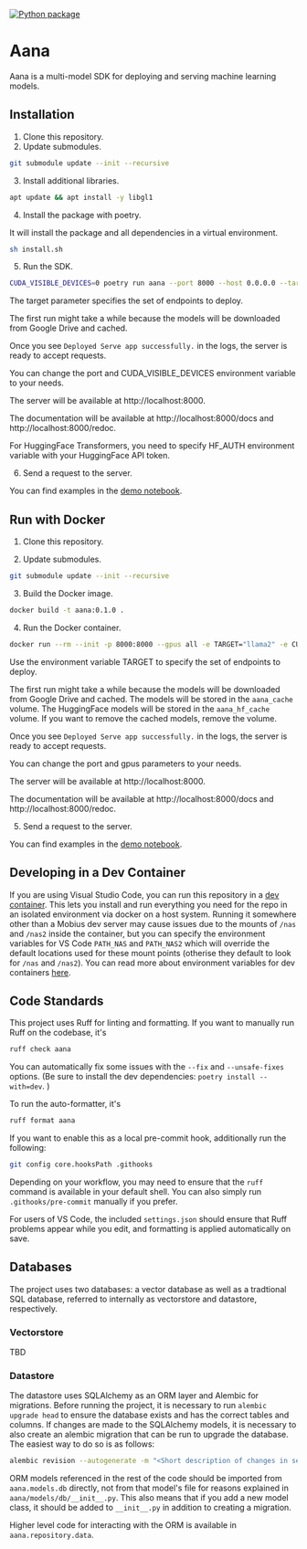 [![Python package](https://github.com/mobiusml/aana_sdk/actions/workflows/python-package.yml/badge.svg)](https://github.com/mobiusml/aana_sdk/actions/workflows/python-package.yml)

# Aana

Aana is a multi-model SDK for deploying and serving machine learning models.

## Installation

1. Clone this repository.
2. Update submodules.

```bash
git submodule update --init --recursive
```

3. Install additional libraries.

```bash
apt update && apt install -y libgl1
```

4. Install the package with poetry.

It will install the package and all dependencies in a virtual environment.

```bash
sh install.sh
```

5. Run the SDK.

```bash
CUDA_VISIBLE_DEVICES=0 poetry run aana --port 8000 --host 0.0.0.0 --target llama2
```

The target parameter specifies the set of endpoints to deploy.

The first run might take a while because the models will be downloaded from Google Drive and cached.

Once you see `Deployed Serve app successfully.` in the logs, the server is ready to accept requests.

You can change the port and CUDA_VISIBLE_DEVICES environment variable to your needs.

The server will be available at http://localhost:8000.

The documentation will be available at http://localhost:8000/docs and http://localhost:8000/redoc.

For HuggingFace Transformers, you need to specify HF_AUTH environment variable with your HuggingFace API token.

6. Send a request to the server.

You can find examples in the [demo notebook](notebooks/demo.ipynb).

## Run with Docker

1. Clone this repository.

2. Update submodules.

```bash
git submodule update --init --recursive
```

3. Build the Docker image.

```bash
docker build -t aana:0.1.0 .
```

4. Run the Docker container.

```bash
docker run --rm --init -p 8000:8000 --gpus all -e TARGET="llama2" -e CUDA_VISIBLE_DEVICES=0 -v aana_cache:/root/.aana -v aana_hf_cache:/root/.cache/huggingface --name aana_instance aana:0.1.0
```

Use the environment variable TARGET to specify the set of endpoints to deploy.

The first run might take a while because the models will be downloaded from Google Drive and cached. The models will be stored in the `aana_cache` volume. The HuggingFace models will be stored in the `aana_hf_cache` volume. If you want to remove the cached models, remove the volume.

Once you see `Deployed Serve app successfully.` in the logs, the server is ready to accept requests.

You can change the port and gpus parameters to your needs.

The server will be available at http://localhost:8000.

The documentation will be available at http://localhost:8000/docs and http://localhost:8000/redoc.

5. Send a request to the server.

You can find examples in the [demo notebook](notebooks/demo.ipynb).

## Developing in a Dev Container

If you are using Visual Studio Code, you can run this repository in a 
[dev container](https://code.visualstudio.com/docs/devcontainers/containers). This lets you install and 
run everything you need for the repo in an isolated environment via docker on a host system. 
Running it somewhere other than a Mobius dev server may cause issues due to the mounts of `/nas` and
`/nas2` inside the container, but you can specify the environment variables for VS Code `PATH_NAS` and
`PATH_NAS2` which will override the default locations used for these mount points (otherise they default 
to look for `/nas` and `/nas2`). You can read more about environment variables for dev containers 
[here](https://containers.dev/implementors/json_reference/).

## Code Standards
This project uses Ruff for linting and formatting. If you want to 
manually run Ruff on the codebase, it's

```sh
ruff check aana
```

You can automatically fix some issues with the `--fix`
 and `--unsafe-fixes` options. (Be sure to install the dev 
 dependencies: `poetry install --with=dev`. )

To run the auto-formatter, it's

```sh
ruff format aana
```

If you want to enable this as a local pre-commit hook, additionally
run the following:

```sh
git config core.hooksPath .githooks
```

Depending on your workflow, you may need to ensure that the `ruff` 
command is available in your default shell. You can also simply run
`.githooks/pre-commit` manually if you prefer.

For users of VS Code, the included `settings.json` should ensure
that Ruff problems appear while you edit, and formatting is applied
automatically on save.


## Databases
The project uses two databases: a vector database as well as a tradtional SQL database,
referred to internally as vectorstore and datastore, respectively.

### Vectorstore
TBD

### Datastore
The datastore uses SQLAlchemy as an ORM layer and Alembic for migrations. Before running the project,
it is necessary to run `alembic upgrade head` to ensure the database exists and has the correct tables
and columns. If changes are made to the SQLAlchemy models, it is necessary to also create an alembic
migration that can be run to upgrade the database. The easiest way to do so is as follows:

```bash
alembic revision --autogenerate -m "<Short description of changes in sentence form.>"
```

ORM models referenced in the rest of the code should be imported from `aana.models.db` directly,
not from that model's file for reasons explained in `aana/models/db/__init__.py`. This also means that 
if you add a new model class, it should be added to `__init__.py` in addition to creating a migration.

Higher level code for interacting with the ORM is available in `aana.repository.data`.